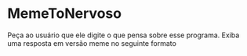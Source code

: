 # MemeToNervoso
Peça ao usuário que ele digite o que pensa sobre esse programa. Exiba uma resposta em versão meme no seguinte formato
